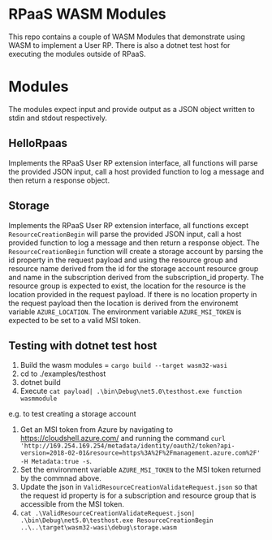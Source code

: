 # RPaaS WASM Modules

This repo contains a couple of WASM Modules that demonstrate using WASM to implement a User RP.  There is also a dotnet test host for executing the modules outside of RPaaS.

# Modules

The modules expect input and provide output as a JSON object written to stdin and stdout respectively. 

## HelloRpaas

Implements the RPaaS User RP extension interface, all functions will parse the provided JSON input, call a host provided function to log a message and then return a response object.

## Storage 

Implements the RPaaS User RP extension interface, all functions except `ResourceCreationBegin` will parse the provided JSON input, call a host provided function to log a message and then return a response object. The `ResourceCreationBegin` function will create a storage account by parsing the id property in the request payload and using the resource group and resource name derived from the id for the storage account resource group and name in the subscription derived from the subscription_id property. The resource group is expected to exist, the location for the resource is the location provided in the request payload. If there is no location property in the request payload then the location is derived from the environemt variable `AZURE_LOCATION`. The environment variable `AZURE_MSI_TOKEN` is expected to be set to a valid MSI token.

## Testing with dotnet test host

1. Build the wasm modules = `cargo build --target wasm32-wasi`
1. cd to ./examples/testhost
1. dotnet build
1. Execute `cat payload| .\bin\Debug\net5.0\testhost.exe function wasmmodule`

e.g. to test creating a storage account
1. Get an MSI token from Azure by navigating to https://cloudshell.azure.com/ and running the command `curl 'http://169.254.169.254/metadata/identity/oauth2/token?api-version=2018-02-01&resource=https%3A%2F%2Fmanagement.azure.com%2F' -H Metadata:true -s`.
1. Set the environment variable `AZURE_MSI_TOKEN` to the MSI token returned by the commnad above.
1. Update the json in `ValidResourceCreationValidateRequest.json` so that the request id property is for a subscription and resource group that is accessible from the MSI token.
1. `cat .\ValidResourceCreationValidateRequest.json| .\bin\Debug\net5.0\testhost.exe ResourceCreationBegin ..\..\target\wasm32-wasi\debug\storage.wasm`